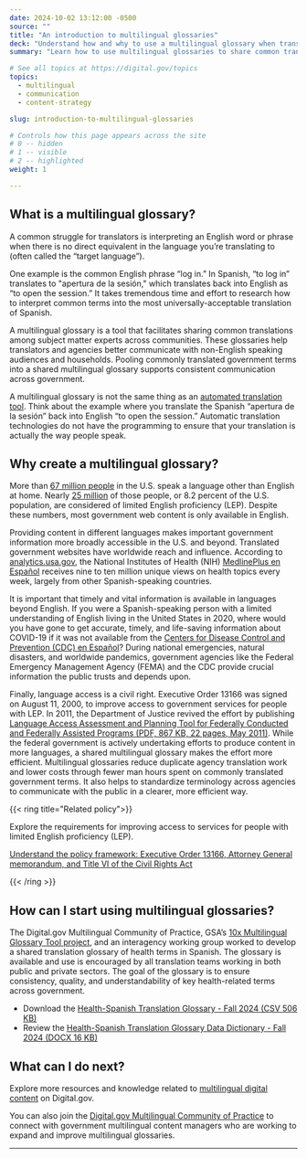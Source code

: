 ```yaml
---
date: 2024-10-02 13:12:00 -0500
source: ""
title: "An introduction to multilingual glossaries"
deck: "Understand how and why to use a multilingual glossary when translating content"
summary: "Learn how to use multilingual glossaries to share common translations and contribute to consistent communication across government."

# See all topics at https://digital.gov/topics
topics:
  - multilingual
  - communication
  - content-strategy

slug: introduction-to-multilingual-glossaries

# Controls how this page appears across the site
# 0 -- hidden
# 1 -- visible
# 2 -- highlighted
weight: 1

---
```


## What is a multilingual glossary?

A common struggle for translators is interpreting an English word or phrase when there is no direct equivalent in the language you’re translating to (often called the “target language”). 

One example is the common English phrase “log in.” In Spanish, “to log in” translates to "apertura de la sesión," which translates back into English as “to open the session.” It takes tremendous time and effort to research how to interpret common terms into the most universally-acceptable translation of Spanish.

A multilingual glossary is a tool that facilitates sharing common translations among subject matter experts across communities. These glossaries help translators and agencies better communicate with non-English speaking audiences and households. Pooling commonly translated government terms into a shared multilingual glossary supports consistent communication across government. 

A multilingual glossary is not the same thing as an [automated translation tool](https://digital.gov/resources/introduction-to-translation-technology/). Think about the example where you translate the Spanish “apertura de la sesión” back into English “to open the session.” Automatic translation technologies do not have the programming to ensure that your translation is actually the way people speak. 

## Why create a multilingual glossary?

More than [67 million people](https://www.census.gov/library/stories/2022/12/languages-we-speak-in-united-states.html) in the U.S. speak a language other than English at home. Nearly [25 million](https://www.census.gov/acs/www/about/why-we-ask-each-question/language/) of those people, or 8.2 percent of the U.S. population, are considered of limited English proficiency (LEP). Despite these numbers, most government web content is only available in English.

Providing content in different languages makes important government information more broadly accessible in the U.S. and beyond. Translated government websites have worldwide reach and influence. According to [analytics.usa.gov](https://analytics.usa.gov), the National Institutes of Health (NIH) [MedlinePlus en Español](https://medlineplus.gov/spanish/) receives nine to ten million unique views on health topics every week, largely from other Spanish-speaking countries.

It is important that timely and vital information is available in languages beyond English. If you were a  Spanish-speaking person with a limited understanding of English living in the United States in 2020, where would you have gone to get accurate, timely, and life-saving information about COVID-19 if it was not available from the [Centers for Disease Control and Prevention (CDC) en Español](https://www.cdc.gov/spanish/)? During national emergencies, natural disasters, and worldwide pandemics, government agencies like the Federal Emergency Management Agency (FEMA) and the CDC provide crucial information the public trusts and depends upon. 

Finally, language access is a civil right. Executive Order 13166 was signed on August 11, 2000, to improve access to government services for people with LEP. In 2011, the Department of Justice revived the effort by publishing [Language Access Assessment and Planning Tool for Federally Conducted and Federally Assisted Programs (PDF, 867 KB, 22 pages, May 2011)](https://www.lep.gov/sites/lep/files/resources/2011_Language_Access_Assessment_and_Planning_Tool.pdf). While the federal government is actively undertaking efforts to produce content in more languages, a shared multilingual glossary makes the effort more efficient. Multilingual glossaries reduce duplicate agency translation work and lower costs through fewer man hours spent on commonly translated government terms.  It also helps to standardize terminology across agencies to communicate with the public in a clearer, more efficient way.

{{< ring title="Related policy">}}

Explore the requirements for improving access to services for people with limited English proficiency (LEP).

[Understand the policy framework: Executive Order 13166, Attorney General memorandum, and Title VI of the Civil Rights Act
](https://digital.gov/resources/requirements-for-improving-access-to-services-for-people-with-limited-english-proficiency-lep/)

{{< /ring >}}

## How can I start using multilingual glossaries?

The Digital.gov Multilingual Community of Practice, GSA’s [10x Multilingual Glossary Tool project](https://10x.gsa.gov/news/multilingual-glossary-tool/), and an interagency working group worked to develop a shared translation glossary of health terms in Spanish. The glossary is available and use is encouraged by all translation teams working in both public and private sectors. The goal of the glossary is to ensure consistency, quality, and understandability of key health-related terms across government. 

* Download the [Health-Spanish Translation Glossary - Fall 2024 (CSV 506 KB)](https://s3.amazonaws.com/digitalgov/static/multilingual-glossary-tool-fall-2024.csv)
* Review the [Health-Spanish Translation Glossary Data Dictionary - Fall 2024 (DOCX 16 KB)](https://s3.amazonaws.com/digitalgov/static/data-dictionary-multilingual-glossary-health-fall-2024.docx)

## What can I do next?

Explore more resources and knowledge related to [multilingual digital content](https://digital.gov/topics/multilingual/) on Digital.gov.

You can also join the [Digital.gov Multilingual Community of Practice](https://digital.gov/communities/multilingual/) to connect with government multilingual content managers who are working to expand and improve multilingual glossaries.

---
